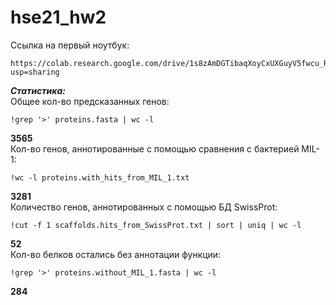 # hse21_hw2
Ссылка на первый ноутбук:
```
https://colab.research.google.com/drive/1s8zAmDGTibaqXoyCxUXGuyV5fwcu_RCH?usp=sharing
```
***Статистика:*** \
Общее кол-во предсказанных генов: 
```
!grep '>' proteins.fasta | wc -l
```
**3565** \
Кол-во генов, аннотированные с помощью сравнения с бактерией MIL-1: 
```
!wc -l proteins.with_hits_from_MIL_1.txt
```
**3281** \
Количество генов, аннотированных с помощью БД SwissProt:
```
!cut -f 1 scaffolds.hits_from_SwissProt.txt | sort | uniq | wc -l
```
**52** \
Кол-во белков остались без аннотации функции: 
```
!grep '>' proteins.without_MIL_1.fasta | wc -l
```
**284**
